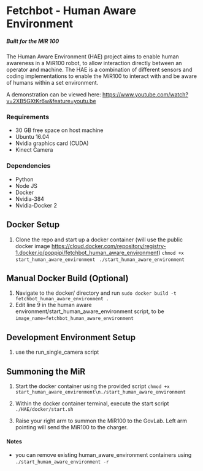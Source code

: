 # Fetchbot - Human Aware Environment
##### Built for the MiR 100
The Human Aware Environment (HAE) project aims to enable human awareness in a MiR100 robot, to allow interaction directly between an operator and machine. The HAE is a combination of different sensors and coding implementations to enable the MiR100 to interact with and be aware of humans within a set environment.

A demonstration can be viewed here: https://www.youtube.com/watch?v=2XB5GXtKr6w&feature=youtu.be

### Requirements
- 30 GB free space on host machine
- Ubuntu 16.04
- Nvidia graphics card (CUDA)
- Kinect Camera

### Dependencies
- Python
- Node JS
- Docker
- Nvidia-384
- Nvidia-Docker 2

## Docker Setup
1. Clone the repo and start up a docker container (will use the public docker image https://cloud.docker.com/repository/registry-1.docker.io/poppipi/fetchbot_human_aware_environment)
`chmod +x start_human_aware_environment `
`./start_human_aware_environment`

## Manual Docker Build (Optional)
1. Navigate to the docker/ directory and run `sudo docker build -t fetchbot_human_aware_environment .`
2. Edit line 9 in the human aware environment/start_human_aware_environment script, to be `image_name=fetchbot_human_aware_environment`

## Development Environment Setup
1. use the run_single_camera script

## Summoning the MiR
1. Start the docker container using the provided script `chmod +x start_human_aware_environment\n./start_human_aware_environment`

2. Within the docker container terminal, execute the start script `./HAE/docker/start.sh` 

3. Raise your right arm to summon the MiR100 to the GovLab. Left arm pointing will send the MiR100 to the charger.

#### Notes
- you can remove existing human_aware_environment containers using `./start_human_aware_environment -r`
